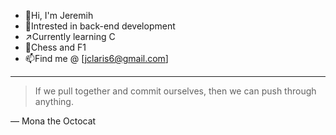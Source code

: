 * :wave:Hi, I'm Jeremih
* :diamond_shape_with_a_dot_inside:Intrested in back-end development
* :arrow_upper_right:Currently learning C
* :checkered_flag:Chess and F1
* :mailbox:Find me @ [jclaris6@gmail.com] 
---
> If we pull together and commit ourselves, then we can push through anything.

— Mona the Octocat
